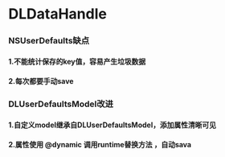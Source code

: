 # DLDataHandle

### NSUserDefaults缺点
#### 1.不能统计保存的key值，容易产生垃圾数据
#### 2.每次都要手动save

### DLUserDefaultsModel改进
#### 1.自定义model继承自DLUserDefaultsModel，添加属性清晰可见
#### 2.属性使用 @dynamic 调用runtime替换方法 ，自动sava
